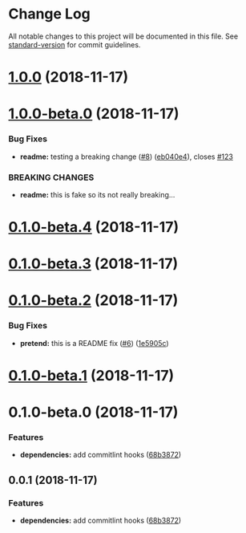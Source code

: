 # Change Log

All notable changes to this project will be documented in this file. See [standard-version](https://github.com/conventional-changelog/standard-version) for commit guidelines.

<a name="1.0.0"></a>
# [1.0.0](https://github.com/cball/commits-changelog-test/compare/v1.0.0-beta.0...v1.0.0) (2018-11-17)



<a name="1.0.0-beta.0"></a>
# [1.0.0-beta.0](https://github.com/cball/commits-changelog-test/compare/v0.1.0-beta.4...v1.0.0-beta.0) (2018-11-17)


### Bug Fixes

* **readme:** testing a breaking change ([#8](https://github.com/cball/commits-changelog-test/issues/8)) ([eb040e4](https://github.com/cball/commits-changelog-test/commit/eb040e4)), closes [#123](https://github.com/cball/commits-changelog-test/issues/123)


### BREAKING CHANGES

* **readme:** this is fake so its not really breaking...



<a name="0.1.0-beta.4"></a>
# [0.1.0-beta.4](https://github.com/cball/commits-changelog-test/compare/v0.1.0-beta.3...v0.1.0-beta.4) (2018-11-17)



<a name="0.1.0-beta.3"></a>
# [0.1.0-beta.3](https://github.com/cball/commits-changelog-test/compare/v0.1.0-beta.2...v0.1.0-beta.3) (2018-11-17)



<a name="0.1.0-beta.2"></a>
# [0.1.0-beta.2](https://github.com/cball/commits-changelog-test/compare/v0.1.0-beta.1...v0.1.0-beta.2) (2018-11-17)


### Bug Fixes

* **pretend:** this is a README fix ([#6](https://github.com/cball/commits-changelog-test/issues/6)) ([1e5905c](https://github.com/cball/commits-changelog-test/commit/1e5905c))



<a name="0.1.0-beta.1"></a>
# [0.1.0-beta.1](https://github.com/cball/commits-changelog-test/compare/v0.1.0-beta.0...v0.1.0-beta.1) (2018-11-17)



<a name="0.1.0-beta.0"></a>

# 0.1.0-beta.0 (2018-11-17)

### Features

- **dependencies:** add commitlint hooks ([68b3872](https://github.com/cball/commits-changelog-test/commit/68b3872))

<a name="0.0.1"></a>

## 0.0.1 (2018-11-17)

### Features

- **dependencies:** add commitlint hooks ([68b3872](https://github.com/cball/commits-changelog-test/commit/68b3872))
